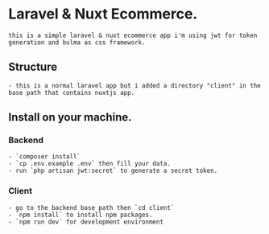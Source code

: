 # Laravel & Nuxt Ecommerce.
    this is a simple laravel & nuxt ecommerce app i'm using jwt for token generation and bulma as css framework.

## Structure
    - this is a normal laravel app but i added a directory "client" in the base path that contains nuxtjs app.

## Install on your machine.

### Backend
    - `composer install`
    - `cp .env.example .env` then fill your data.
    - run `php artisan jwt:secret` to generate a secret token.
### Client
    - go to the backend base path then `cd client`
    - `npm install` to install npm packages.
    - `npm run dev` for development environment
